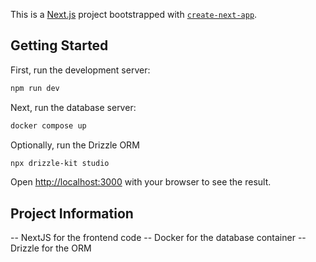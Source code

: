 This is a [Next.js](https://nextjs.org) project bootstrapped with [`create-next-app`](https://nextjs.org/docs/app/api-reference/cli/create-next-app).

## Getting Started

First, run the development server:

```bash
npm run dev
```

Next, run the database server:
```bash
docker compose up
```

Optionally, run the Drizzle ORM
```bash
npx drizzle-kit studio
```

Open [http://localhost:3000](http://localhost:3000) with your browser to see the result.

## Project Information
 -- NextJS for the frontend code
 -- Docker for the database container
 -- Drizzle for the ORM